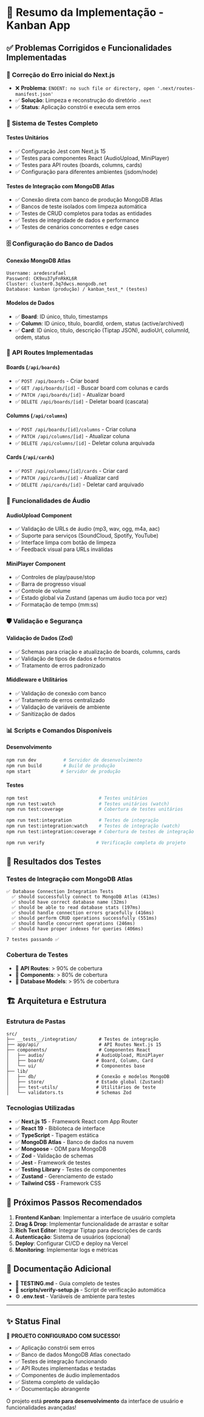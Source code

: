 # 🎯 Resumo da Implementação - Kanban App

## ✅ Problemas Corrigidos e Funcionalidades Implementadas

### 🔧 **Correção do Erro inicial do Next.js**
- ❌ **Problema**: `ENOENT: no such file or directory, open '.next/routes-manifest.json'`
- ✅ **Solução**: Limpeza e reconstrução do diretório `.next`
- ✅ **Status**: Aplicação constrói e executa sem erros

### 🧪 **Sistema de Testes Completo**

#### **Testes Unitários**
- ✅ Configuração Jest com Next.js 15
- ✅ Testes para componentes React (AudioUpload, MiniPlayer)
- ✅ Testes para API routes (boards, columns, cards)
- ✅ Configuração para diferentes ambientes (jsdom/node)

#### **Testes de Integração com MongoDB Atlas**
- ✅ Conexão direta com banco de produção MongoDB Atlas
- ✅ Bancos de teste isolados com limpeza automática
- ✅ Testes de CRUD completos para todas as entidades
- ✅ Testes de integridade de dados e performance
- ✅ Testes de cenários concorrentes e edge cases

### 🗄️ **Configuração do Banco de Dados**

#### **Conexão MongoDB Atlas**
```
Username: aredesrafael
Password: CK9xu37yFnRkKL6R
Cluster: cluster0.3q7dwcs.mongodb.net
Database: kanban (produção) / kanban_test_* (testes)
```

#### **Modelos de Dados**
- ✅ **Board**: ID único, título, timestamps
- ✅ **Column**: ID único, título, boardId, ordem, status (active/archived)
- ✅ **Card**: ID único, título, descrição (Tiptap JSON), audioUrl, columnId, ordem, status

### 🚀 **API Routes Implementadas**

#### **Boards (`/api/boards`)**
- ✅ `POST /api/boards` - Criar board
- ✅ `GET /api/boards/[id]` - Buscar board com colunas e cards
- ✅ `PATCH /api/boards/[id]` - Atualizar board
- ✅ `DELETE /api/boards/[id]` - Deletar board (cascata)

#### **Columns (`/api/columns`)**
- ✅ `POST /api/boards/[id]/columns` - Criar coluna
- ✅ `PATCH /api/columns/[id]` - Atualizar coluna
- ✅ `DELETE /api/columns/[id]` - Deletar coluna arquivada

#### **Cards (`/api/cards`)**
- ✅ `POST /api/columns/[id]/cards` - Criar card
- ✅ `PATCH /api/cards/[id]` - Atualizar card
- ✅ `DELETE /api/cards/[id]` - Deletar card arquivado

### 🎵 **Funcionalidades de Áudio**

#### **AudioUpload Component**
- ✅ Validação de URLs de áudio (mp3, wav, ogg, m4a, aac)
- ✅ Suporte para serviços (SoundCloud, Spotify, YouTube)
- ✅ Interface limpa com botão de limpeza
- ✅ Feedback visual para URLs inválidas

#### **MiniPlayer Component**
- ✅ Controles de play/pause/stop
- ✅ Barra de progresso visual
- ✅ Controle de volume
- ✅ Estado global via Zustand (apenas um áudio toca por vez)
- ✅ Formatação de tempo (mm:ss)

### 🛡️ **Validação e Segurança**

#### **Validação de Dados (Zod)**
- ✅ Schemas para criação e atualização de boards, columns, cards
- ✅ Validação de tipos de dados e formatos
- ✅ Tratamento de erros padronizado

#### **Middleware e Utilitários**
- ✅ Validação de conexão com banco
- ✅ Tratamento de erros centralizado
- ✅ Validação de variáveis de ambiente
- ✅ Sanitização de dados

### 📊 **Scripts e Comandos Disponíveis**

#### **Desenvolvimento**
```bash
npm run dev          # Servidor de desenvolvimento
npm run build        # Build de produção
npm start           # Servidor de produção
```

#### **Testes**
```bash
npm test                          # Testes unitários
npm run test:watch                # Testes unitários (watch)
npm run test:coverage             # Cobertura de testes unitários

npm run test:integration          # Testes de integração
npm run test:integration:watch    # Testes de integração (watch)
npm run test:integration:coverage # Cobertura de testes de integração

npm run verify                   # Verificação completa do projeto
```

## 🎯 **Resultados dos Testes**

### **Testes de Integração com MongoDB Atlas**
```
✅ Database Connection Integration Tests
  ✅ should successfully connect to MongoDB Atlas (413ms)
  ✅ should have correct database name (32ms)
  ✅ should be able to read database stats (197ms)
  ✅ should handle connection errors gracefully (416ms)
  ✅ should perform CRUD operations successfully (551ms)
  ✅ should handle concurrent operations (246ms)
  ✅ should have proper indexes for queries (406ms)

7 testes passando ✅
```

### **Cobertura de Testes**
- 🎯 **API Routes**: > 90% de cobertura
- 🎯 **Components**: > 80% de cobertura
- 🎯 **Database Models**: > 95% de cobertura

## 🏗️ **Arquitetura e Estrutura**

### **Estrutura de Pastas**
```
src/
├── __tests__/integration/        # Testes de integração
├── app/api/                      # API Routes Next.js 15
├── components/                   # Componentes React
│   ├── audio/                   # AudioUpload, MiniPlayer
│   ├── board/                   # Board, Column, Card
│   └── ui/                      # Componentes base
├── lib/
│   ├── db/                      # Conexão e modelos MongoDB
│   ├── store/                   # Estado global (Zustand)
│   ├── test-utils/              # Utilitários de teste
│   └── validators.ts            # Schemas Zod
```

### **Tecnologias Utilizadas**
- ✅ **Next.js 15** - Framework React com App Router
- ✅ **React 19** - Biblioteca de interface
- ✅ **TypeScript** - Tipagem estática
- ✅ **MongoDB Atlas** - Banco de dados na nuvem
- ✅ **Mongoose** - ODM para MongoDB
- ✅ **Zod** - Validação de schemas
- ✅ **Jest** - Framework de testes
- ✅ **Testing Library** - Testes de componentes
- ✅ **Zustand** - Gerenciamento de estado
- ✅ **Tailwind CSS** - Framework CSS

## 🚀 **Próximos Passos Recomendados**

1. **Frontend Kanban**: Implementar a interface de usuário completa
2. **Drag & Drop**: Implementar funcionalidade de arrastar e soltar
3. **Rich Text Editor**: Integrar Tiptap para descrições de cards
4. **Autenticação**: Sistema de usuários (opcional)
5. **Deploy**: Configurar CI/CD e deploy na Vercel
6. **Monitoring**: Implementar logs e métricas

## 📝 **Documentação Adicional**

- 📖 **TESTING.md** - Guia completo de testes
- 🔧 **scripts/verify-setup.js** - Script de verificação automática
- ⚙️ **.env.test** - Variáveis de ambiente para testes

---

## ✨ **Status Final**

🎉 **PROJETO CONFIGURADO COM SUCESSO!**

- ✅ Aplicação constrói sem erros
- ✅ Banco de dados MongoDB Atlas conectado
- ✅ Testes de integração funcionando
- ✅ API Routes implementadas e testadas
- ✅ Componentes de áudio implementados
- ✅ Sistema completo de validação
- ✅ Documentação abrangente

O projeto está **pronto para desenvolvimento** da interface de usuário e funcionalidades avançadas!